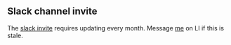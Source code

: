 ## Slack channel invite

The [slack invite](https://join.slack.com/t/microprediction/shared_invite/zt-1dqkq3ak4-jvvEe5zbDT0_LyP4VRvFgA) requires
updating every month. Message [me](https://www.linkedin.com/in/petercotton/) on LI if this is stale. 




 
